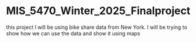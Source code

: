 # MIS_5470_Winter_2025_Finalproject
this project I will be using bike share data from New York. I will be trying to show how we can use the 
data and show it using maps